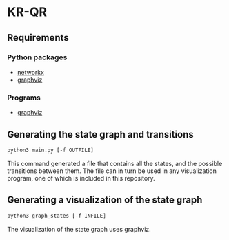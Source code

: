 # KR-QR

## Requirements
### Python packages
- [networkx](https://networkx.github.io/)
- [graphviz](https://pypi.python.org/pypi/graphviz)

### Programs
- [graphviz](http://www.graphviz.org/)

## Generating the state graph and transitions
```bash
python3 main.py [-f OUTFILE]
```
This command generated a file that contains all the states, and the possible transitions between them. The file can in turn be used in any visualization program, one of which is included in this repository.

## Generating a visualization of the state graph
```bash
python3 graph_states [-f INFILE]
```
The visualization of the state graph uses graphviz.
